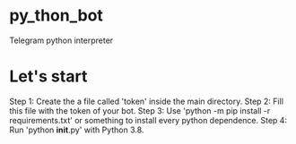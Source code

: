 # py_thon_bot
Telegram python interpreter

# Let's start
Step 1: Create the a file called 'token' inside the main directory.
Step 2: Fill this file with the token of your bot.
Step 3: Use 'python -m pip install -r requirements.txt' or something to install every python dependence.
Step 4: Run 'python __init__.py' with Python 3.8.
